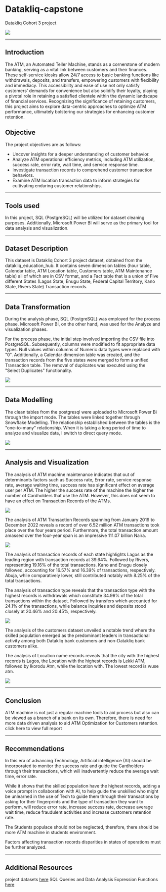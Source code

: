 # Datakliq-capstone
Datakliq Cohort 3 project 

![](65e221d80e47f1b6a163bb9aba3ac62c.jpg)

---
## Introduction 
The ATM, an Automated Teller Machine, stands as a cornerstone of modern banking, serving as a vital link between customers and their finances.
These self-service kiosks allow 24/7 access to basic banking functions like withdrawals, deposits, and transfers, empowering customers with flexibility and immediacy.
This accessibility and ease of use not only satisfy customers’ demands for convenience but also solidify their loyalty, playing a pivotal role in retaining a satisfied clientele within the dynamic landscape of financial services.
Recognizing the significance of retaining customers, this project aims to explore data-centric approaches to optimize ATM performance, ultimately bolstering our strategies for enhancing customer retention.

## Objective
The project objectives are as follows:
- Uncover insights for a deeper understanding of customer behavior.
- Analyze ATM operational efficiency metrics, including ATM utilization, success rate, error rate, wait time, and service response time.
- Investigate transaction records to comprehend customer transaction behaviors.
- Examine ATM location transaction data to inform strategies for cultivating enduring customer relationships.
---

## Tools used
In this project, SQL (PostgreSQL) will be utilized for dataset cleaning purposes. Additionally, Microsoft Power BI will serve as the primary tool for data analysis and visualization.

---

## Dataset Description
This dataset is Datakliq Cohort 3 project dataset, obtained from the datakliq_education_hub.
It contains seven dimension tables (hour table, Calendar table, ATM Location table, Customers table, ATM Maintenance table) all of which are in CSV format, and a Fact table that is a union of Five different States (Lagos State, Enugu State, Federal Capital Territory, Kano State, Rivers State) Transaction records.

---

## Data Transformation
During the analysis phase, SQL (PostgreSQL) was employed for the process phase. Microsoft Power BI, on the other hand, was used for the Analyze and visualization phases.

For the process phase, the initial step involved importing the CSV file into PostgreSQL. Subsequently, columns were modified to fit appropriate data types. Null values within columns of Numeric data types were replaced with "0". Additionally, a Calendar dimension table was created, and the transaction records from the five states were merged to form a unified Transaction table.
The removal of duplicates was executed using the "Select Duplicates" functionality.

![](sqlATMsnapshot.PNG)

---

## Data Modelling
The clean tables from the postgresql were uploaded to Microsoft Power Bi through the import mode. The tables were linked together through Snowflake Modelling. The relationship established between the tables is the "one-to-many" relationship. When it is taking a long period of time to analyze and visualize data, I switch to direct query mode. 

![](Modelling.PNG)

---

## Analysis and Visualization

The analysis of ATM machine maintenance indicates that out of determinants factors such as Success rate, Error rate, service response rate, average waiting time, success rate has significant effect on average user per ATM. The higher the success rate of the machine the higher the number of Cardholders that use the ATM. However, this does not seem to have an effect on Transaction Records of the ATMs.

![](ATM_machineAnalysis2.PNG)

The analysis of ATM Transaction Records spanning from January 2019 to December 2022 reveals a record of over 6.52 million ATM transactions took place over the four years period. Furthermore, the total transaction amount amassed over the four-year span is an impressive 111.07 billion Naira.

![](transaction_record2.PNG)

The analysis of transaction records of each state highlights Lagos as the leading region with transaction records at 39.64%. Followed by  Rivers, representing 19.16% of the total transactions. Kano and Enugu closely followed, accounting for 16.57% and 16.39% of transactions, respectively. Abuja, while comparatively lower, still contributed notably with 8.25% of the total transactions.

The analysis of transaction type reveals that the transaction type with the highest records is  withdrawals which constitute 34.99% of the total transactions within the dataset. Followed by transfers which accounted for 24.1% of the transactions, while balance inquiries and deposits stood closely at 20.46% and 20.45%, respectively.

![](Transact_recordAnalysis2.PNG)

The analysis of the customers dataset unveiled  a notable trend where the skilled population emerged as the predominant leaders in transactional activity among both Datakliq bank customers and non-Datakliq bank customers alike.

The analysis of Location name records reveals that the city with the highest records is Lagos, the Location with the highest records is Lekki ATM, followed by Ikorodu Atm, while the location with. The lowest record is wuse atm.

![](ATM_locationAnalysis.PNG)

---

## Conclusion
ATM machine is not just a regular machine tools to aid process but also can be viewed as a branch of a bank on its own. Therefore, there is need for more data driven analysis to aid ATM Optimization for Customers retention.
click here to view full report

---

## Recommendations

In this era of advancing Technology, Artificial intelligence (AI) should be incorporated to monitor the success rate and guide the Cardholders through their transactions, which will inadvertently reduce the average wait time, error rate.

While it shows that the skilled population have the highest records, adding a voice prompt in collaboration with AI, to help guide the unskilled who might be unlearned in the use of Tech to guide them through their transactions by asking for their fingerprints and the type of transaction they want to perform, will reduce error rate, increase success rate, decrease average wait time, reduce fraudulent activities and increase customers retention rate.

The Students populace should not be neglected, therefore, there should be more ATM machine in students environment.

Factors affecting transaction records disparities in states of operations must be further analyzed.


---

## Additional Resources 
project datasets [here](ATM_Optimization_Strategy_Datakliq_Project-2.pdf)
SQL Queries and Data Analysis Expression Functions [here](ATMOptimizationSQL_DAX.pdf)
